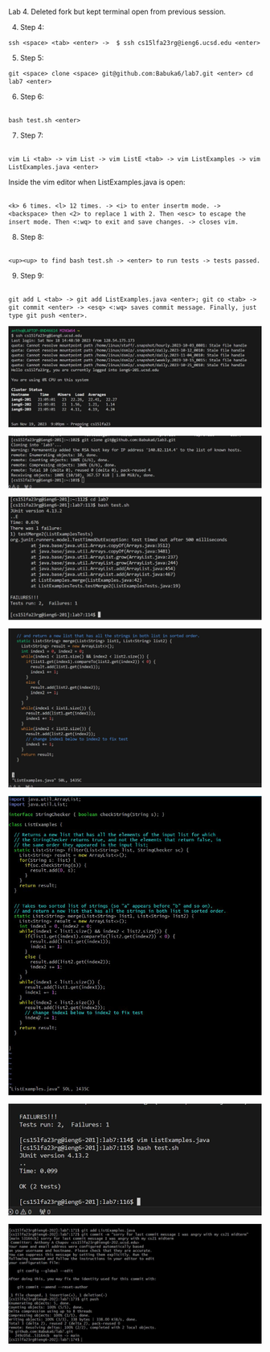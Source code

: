 Lab 4. Deleted fork but kept terminal open from previous session. 

4. Step 4: 
 ```
ssh <space> <tab> <enter> ->  $ ssh cs15lfa23rg@ieng6.ucsd.edu <enter>
```
5. Step 5: 
```
git <space> clone <space> git@github.com:Babuka6/lab7.git <enter> cd lab7 <enter>
 ```
6. Step 6:
```

bash test.sh <enter>
``` 

7. Step 7:
```

vim Li <tab> -> vim List -> vim ListE <tab> -> vim ListExamples -> vim ListExamples.java <enter>
```
Inside the vim editor when ListExamples.java is open: 
```

<k> 6 times. <l> 12 times. -> <i> to enter insertm mode. -> <backspace> then <2> to replace 1 with 2. Then <esc> to escape the insert mode. Then <:wq> to exit and save changes. -> closes vim.
```
8. Step 8:
```

<up><up> to find bash test.sh -> <enter> to run tests -> tests passed.
```
9. Step 9:
```

git add L <tab> -> git add ListExamples.java <enter>; git co <tab> -> git commit <enter> -> <esq> <:wq> saves commit message. Finally, just type git push <enter>.
```
 
![alt text](Lab4_one.JPG)

![alt text](Lab4_two.JPG)



![alt text](bash_test_sh_fail..JPG)

![alt text](openedvimofListexample.JPG)

![alt text](vimFixed.JPG)

![alt text](testpass.JPG)

![alt text](gitcommitNew.JPG)






